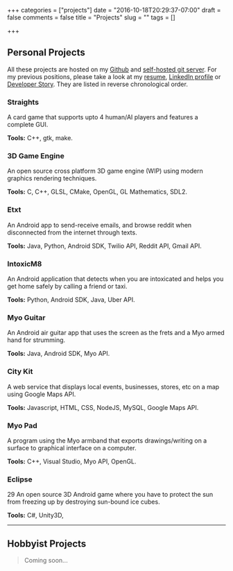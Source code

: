 +++
categories = ["projects"]
date = "2016-10-18T20:29:37-07:00"
draft = false
comments = false
title = "Projects"
slug = ""
tags = []

+++


Personal Projects
-----------------

All these projects are hosted on my [Github](https://github.com/sadmansk) and 
[self-hosted git server](https://git.sadmansk.com). For my previous positions,
please take a look at my [resume](resume.pdf), [LinkedIn profile](https://linkedin.com/in/sadmansk)
or [Developer Story](https://stackoverflow.com/story/sadmansk). They are listed
in reverse chronological order.

### Straights  <a href="https://github.com/sadmansk/straights"><i class="fa fa-github" aria-hidden="true"></i></a>
A card game that supports upto 4 human/AI players and features a complete GUI.

**Tools:** C++, gtk, make.


### 3D Game Engine  <a href="https://github.com/sadmansk/GameEngine"><i class="fa fa-github" aria-hidden="true"></i></a>
<a href="https://git.sadmansk.com/sadmansk/GameEngine"><i class="fa fa-gitlab" aria-hidden="true"></i></a>
An open source cross platform 3D game engine (WIP) using modern graphics rendering techniques.

**Tools:** C, C++, GLSL, CMake, OpenGL, GL Mathematics, SDL2.


### Etxt  <a href="https://github.com/sadmansk/Etxt"><i class="fa fa-github" aria-hidden="true"></i></a>
An Android app to send-receive emails, and browse reddit when disconnected from the internet through texts.

**Tools:** Java, Python, Android SDK, Twilio API, Reddit API, Gmail API.


### IntoxicM8 <a href="https://github.com/IntoxicM8"><i class="fa fa-github" aria-hidden="true"></i></a>
An Android application that detects when you are intoxicated and helps you get home safely by calling a friend or taxi.

**Tools:** Python, Android SDK, Java, Uber API.


### Myo Guitar <a href="https://github.com/jgzuke/MyoProject"><i class="fa fa-github" aria-hidden="true"></i></a>
An Android air guitar app that  uses the screen as the frets and a Myo armed hand for strumming.

**Tools:** Java, Android SDK, Myo API.


### City Kit <a href="https://github.com/ProjectShrike/CityKit"><i class="fa fa-github" aria-hidden="true"></i></a>
A web service that displays local events, businesses, stores, etc on a map using Google Maps API.

**Tools:** Javascript, HTML, CSS, NodeJS, MySQL, Google Maps API.


### Myo Pad <a href="https://github.com/sadmansk/MyoPad"><i class="fa fa-github" aria-hidden="true"></i></a>
A program using the Myo armband that exports drawings/writing on a surface to graphical interface on a computer.

**Tools:** C++, Visual Studio, Myo API, OpenGL.


### Eclipse <a href="https://github.com/sadmansk/Eclipse"><i class="fa fa-github" aria-hidden="true"></i></a> 
 29 <a href="https://git.sadmansk.com/sadmansk/Eclipse"><i class="fa fa-gitlab" aria-hidden="true"></i></a>
An open source 3D Android game where you have to protect the sun from freezing up by destroying sun-bound ice cubes.

**Tools:** C#, Unity3D,


---

Hobbyist Projects
-----------------
> Coming soon...
